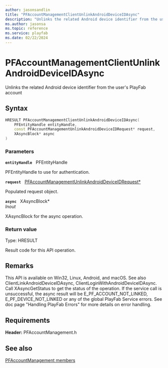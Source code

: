 ```yaml
---
author: jasonsandlin
title: "PFAccountManagementClientUnlinkAndroidDeviceIDAsync"
description: "Unlinks the related Android device identifier from the user's PlayFab account"
ms.author: jasonsa
ms.topic: reference
ms.service: playfab
ms.date: 02/22/2024
---
```


# PFAccountManagementClientUnlinkAndroidDeviceIDAsync  

Unlinks the related Android device identifier from the user's PlayFab account  

## Syntax  
  
```cpp
HRESULT PFAccountManagementClientUnlinkAndroidDeviceIDAsync(  
    PFEntityHandle entityHandle,  
    const PFAccountManagementUnlinkAndroidDeviceIDRequest* request,  
    XAsyncBlock* async  
)  
```  
  
### Parameters  
  
**`entityHandle`** &nbsp; PFEntityHandle  
  
PFEntityHandle to use for authentication.  
  
**`request`** &nbsp; [PFAccountManagementUnlinkAndroidDeviceIDRequest*](../../pfaccountmanagementtypes/structs/pfaccountmanagementunlinkandroiddeviceidrequest.md)  
  
Populated request object.  
  
**`async`** &nbsp; XAsyncBlock*  
*_Inout_*  
  
XAsyncBlock for the async operation.  
  
  
### Return value
Type: HRESULT
  
Result code for this API operation.
  
## Remarks  
  
This API is available on Win32, Linux, Android, and macOS. See also ClientLinkAndroidDeviceIDAsync, ClientLoginWithAndroidDeviceIDAsync. Call XAsyncGetStatus to get the status of the operation. If the service call is unsuccessful, the async result will be E_PF_ACCOUNT_NOT_LINKED, E_PF_DEVICE_NOT_LINKED or any of the global PlayFab Service errors. See doc page "Handling PlayFab Errors" for more details on error handling.
  
## Requirements  
  
**Header:** PFAccountManagement.h
  
## See also  
[PFAccountManagement members](../pfaccountmanagement_members.md)  

  
  
